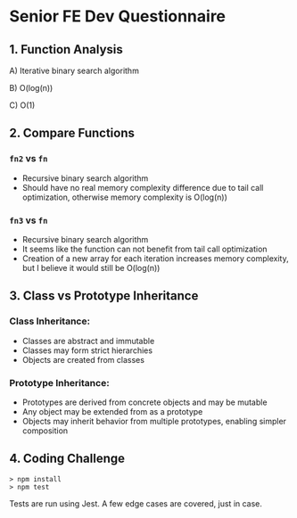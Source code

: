 # Senior FE Dev Questionnaire

## 1. Function Analysis

A) Iterative binary search algorithm

B) O(log(n))

C) O(1)

## 2. Compare Functions

### `fn2` vs `fn`

- Recursive binary search algorithm
- Should have no real memory complexity difference due to tail call optimization, otherwise memory complexity is O(log(n))

### `fn3` vs `fn`

- Recursive binary search algorithm
- It seems like the function can not benefit from tail call optimization
- Creation of a new array for each iteration increases memory complexity, but I believe it would still be O(log(n))

## 3. Class vs Prototype Inheritance

### Class Inheritance:

- Classes are abstract and immutable
- Classes may form strict hierarchies
- Objects are created from classes

### Prototype Inheritance:

- Prototypes are derived from concrete objects and may be mutable
- Any object may be extended from as a prototype
- Objects may inherit behavior from multiple prototypes, enabling simpler composition

## 4. Coding Challenge

```
> npm install
> npm test
```

Tests are run using Jest. A few edge cases are covered, just in case.
